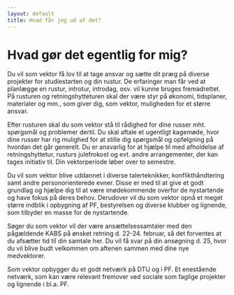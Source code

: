 ```yaml
---
layout: default
title: Hvad får jeg ud af det?
---
```

<h1>Hvad gør det egentlig for mig?</h1>

<div id="poster-image" style="background-image: url('/static/img/t2.jpg');">
</div>

<p>Du vil som vektor få lov til at tage ansvar og sætte dit præg på diverse projekter for studiestarten og din rustur. De erfaringer man får ved at planlægge en rustur, introtur, introdag, osv. vil kunne bruges fremadrettet. På rusturen og retningshytteturen skal der være styr på økonomi, tidsplaner, materialer og mm., som giver dig, som vektor, muligheden for et større ansvar. </p>
<p>Efter rusturen skal du som vektor stå til rådighed for dine russer mht. spørgsmål og problemer dertil. Du skal aftale et ugentligt kagemøde, hvor dine russer har rig mulighed for at stille dig spørgsmål og opfølgning på hvordan det går generelt. Du er ansvarlig for at hjælpe til med afholdelse af retningshyttetur, rusturs julefrokost og evt. andre arrangementer, der kan tages initiativ til. Din vektorperiode løber over to semestre. </p>
<p>Du vil som vektor blive uddannet i diverse talerteknikker, konflikthåndtering samt andre personorienterede evner. Disse er med til at give et godt grundlag og hjælpe dig til at være imødekommende overfor de nystartende og have fokus på deres behov. Derudover vil du som vektor opnå et meget større indblik i opbygning af PF, bestyrelsen og diverse klubber og lignende, som tilbyder en masse for de nystartende. </p>
<p>Søger du som vektor vil der være ansættelsessamtaler med den pågældende KABS på ønsket retning d. 22-24. februar, så det forventes at du afsætter tid til din samtale her. Du vil få svar på din ansøgning d. 25, hvor du vil blive budt velkommen om aftenen sammen med dine nye medvektorer.</p> 
<p>Som vektor opbygger du et godt netværk på DTU og i PF. Et enestående netværk, som kan være relevant fremover ved sociale som faglige projekter og lignende i bl.a. PF.</p>

